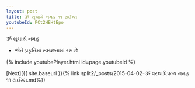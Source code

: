 ```yaml
---
layout: post
title: ૐ સુચાયે નમહ ૧૧ ટાઈમ્સ
youtubeId: PCt2HEHtEpo
---
```

 
 
 ૐ સુચાયે નમહ  
 
 -  જેને પ્રકૃતિમાં સ્વચ્છતામાં રસ છે 
 
  
 
  
 
 
 
 
 
 


{% include youtubePlayer.html id=page.youtubeId %}
 
[Next]({{ site.baseurl }}{% link  split2/_posts/2015-04-02-ૐ વરથાધિપત્ય નમહ ૧૧ ટાઈમ્સ.md%})
 
